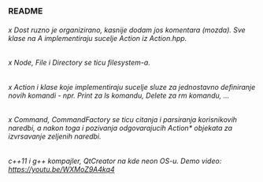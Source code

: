 ### README

###### x Dost ruzno je organizirano, kasnije dodam jos komentara (mozda). Sve klase na A implementiraju sucelje Action iz Action.hpp.
###### x Node, File i Directory se ticu filesystem-a.
###### x Action i klase koje implementiraju sucelje sluze za jednostavno definiranje novih komandi - npr. Print za ls komandu, Delete za rm komandu, ...
###### x Command, CommandFactory se ticu citanja i parsiranja korisnikovih naredbi, a nakon toga i pozivanja odgovarajucih Action* objekata za izvrsavanje zeljenih naredbi.

###### c++11 i g++ kompajler, QtCreator na kde neon OS-u. Demo video: https://youtu.be/WXMoZ9A4kq4
